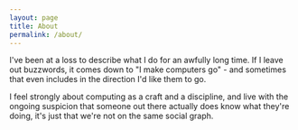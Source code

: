 ```yaml
---
layout: page
title: About
permalink: /about/
---
```


I've been at a loss to describe what I do for an awfully long time. If I leave
out buzzwords, it comes down to "I make computers go" - and sometimes that even
includes in the direction I'd like them to go.

I feel strongly about computing as a craft and a discipline, and live with the
ongoing suspicion that someone out there actually does know what they're doing,
it's just that we're not on the same social graph.
